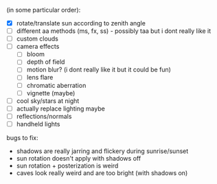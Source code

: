 (in some particular order):

- [x] rotate/translate sun according to zenith angle
- [ ] different aa methods (ms, fx, ss) - possibly taa but i dont really like it
- [ ] custom clouds
- [ ] camera effects
  - [ ] bloom
  - [ ] depth of field
  - [ ] motion blur? (i dont really like it but it could be fun)
  - [ ] lens flare
  - [ ] chromatic aberration
  - [ ] vignette (maybe)
- [ ] cool sky/stars at night
- [ ] actually replace lighting maybe
- [ ] reflections/normals
- [ ] handheld lights

bugs to fix:
- shadows are really jarring and flickery during sunrise/sunset
- sun rotation doesn't apply with shadows off
- sun rotation + posterization is weird
- caves look really weird and are too bright (with shadows on)